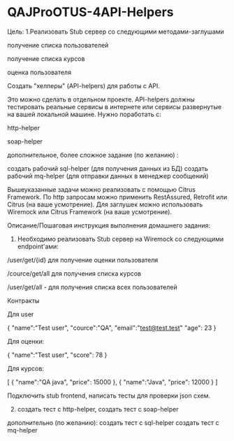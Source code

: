 # QAJProOTUS-4API-Helpers
Цель:
1.Реализовать Stub сервер со следующими методами-заглушами

получение списка пользователей

получение списка курсов

оценка пользователя

Создать "хелперы" (API-helpers) для работы с API.

Это можно сделать в отдельном проекте. API-helpers должны тестировать реальные сервисы в интернете или сервисы развернутые на вашей локальной машине.
Нужно поработать с:

http-helper

soap-helper

дополнительное, более сложное задание (по желанию) :

создать рабочий sql-helper (для получения данных из БД)
создать рабочий mq-helper (для отправки данных в менеджер сообщений)

Вышеуказанные задачи можно реализовать с помощью Citrus Framework.
По http запросам можно применить RestAssured, Retrofit или Citrus (на ваше усмотрение).
Для заглушек можно использовать Wiremock или Citrus Framework (на ваше усмотрение).


Описание/Пошаговая инструкция выполнения домашнего задания:

1. Необходимо реализовать Stub сервер на Wiremock со следующими endpoint'ами:

/user/get/{id} для получение оценки пользователя

/cource/get/all для получения списка курсов

/user/get/all - для получения списка всех пользователей

Контракты

Для user

{
"name":"Test user",
"cource":"QA",
"email":"test@test.test"
"age": 23
}

Для оценки:

{
"name":"Test user",
"score": 78
}

Для курсов:

[
{
"name":"QA java",
"price": 15000
},
{
"name":"Java",
"price": 12000
}
]

Подключить stub frontend, написать тесты для проверки json cхем.

2. создать тест с http-helper, 
   создать тест с soap-helper

дополнительно (по желанию):
создать тест с sql-helper
создать тест с mq-helper
